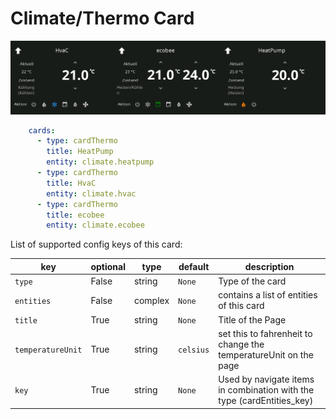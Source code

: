 # Climate/Thermo Card

![card-thermo](img/card-thermo.png)

```yaml
    cards:
      - type: cardThermo
        title: HeatPump
        entity: climate.heatpump
      - type: cardThermo
        title: HvaC
        entity: climate.hvac
      - type: cardThermo
        title: ecobee
        entity: climate.ecobee
```

List of supported config keys of this card:

key | optional | type | default | description
-- | -- | -- | -- | --
`type` | False | string | `None` | Type of the card
`entities` | False | complex | `None` | contains a list of entities of this card
`title` | True | string | `None` | Title of the Page 
`temperatureUnit` | True | string | `celsius` | set this to fahrenheit to change the temperatureUnit on the page
`key` | True | string | `None` | Used by navigate items in combination with the type (cardEntities_key)